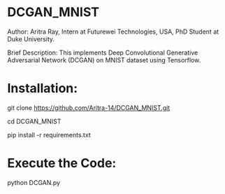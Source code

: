 # DCGAN_MNIST
Author: Aritra Ray, Intern at Futurewei Technologies, USA, PhD Student at Duke University. 

Brief Description: This implements Deep Convolutional Generative Adversarial Network (DCGAN) on MNIST dataset using Tensorflow. 

# Installation: 
git clone https://github.com/Aritra-14/DCGAN_MNIST.git 

cd DCGAN_MNIST

pip install -r requirements.txt

# Execute the Code: 
python DCGAN.py
